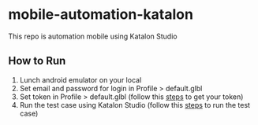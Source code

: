 # mobile-automation-katalon
This repo is automation mobile using Katalon Studio

## How to Run
1. Lunch android emulator on your local
2. Set email and password for login in Profile > default.glbl
3. Set token in Profile > default.glbl (follow this [steps](https://todoist.com/help/articles/find-your-api-token-Jpzx9IIlB) to get your token)
4. Run the test case using Katalon Studio (follow this [steps](https://docs.katalon.com/katalon-studio/get-started/sample-projects/mobile/mobile-create-and-run-android-test-case#playback-a-test-case) to run the test case)
